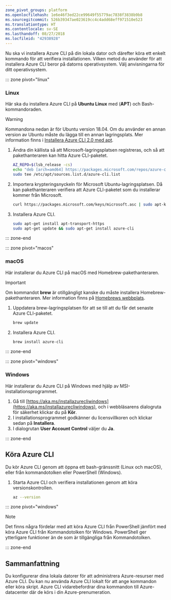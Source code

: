 ```yaml
---
zone_pivot_groups: platform
ms.openlocfilehash: 1e6e46f3ed22ce99649f55779ac7838f3838b9b8
ms.sourcegitcommit: 526b39347ae023619cc4c4add68eff971510e523
ms.translationtype: HT
ms.contentlocale: sv-SE
ms.lasthandoff: 08/27/2018
ms.locfileid: "42938928"
---
```

Nu ska vi installera Azure CLI på din lokala dator och därefter köra ett enkelt kommando för att verifiera installationen. Vilken metod du använder för att installera Azure CLI beror på datorns operativsystem. Välj anvisningarna för ditt operativsystem.

::: zone pivot="linux"

### <a name="linux"></a>Linux
Här ska du installera Azure CLI på **Ubuntu Linux** med (**APT**) och Bash-kommandoraden.

> [!WARNING]
> Kommandona nedan är för Ubuntu version 18.04. Om du använder en annan version av Ubuntu måste du lägga till en annan lagringsplats. Mer information finns i [Installera Azure CLI 2.0 med apt](https://docs.microsoft.com/cli/azure/install-azure-cli-apt).

1. Ändra din källista så att Microsoft-lagringsplatsen registreras, och så att pakethanteraren kan hitta Azure CLI-paketet.

    ```bash
    AZ_REPO=$(lsb_release -cs)
    echo "deb [arch=amd64] https://packages.microsoft.com/repos/azure-cli/ $AZ_REPO main" | \
    sudo tee /etc/apt/sources.list.d/azure-cli.list
    ```
1. Importera krypteringsnyckeln för Microsoft Ubuntu-lagringsplatsen. Då kan pakethanteraren verifiera att Azure CLI-paketet som du installerar kommer från Microsoft.

    ```bash
    curl https://packages.microsoft.com/keys/microsoft.asc | sudo apt-key add -
    ```
1. Installera Azure CLI.

    ```bash
    sudo apt-get install apt-transport-https
    sudo apt-get update && sudo apt-get install azure-cli
    ```

::: zone-end

::: zone pivot="macos"

### <a name="macos"></a>macOS
Här installerar du Azure CLI på macOS med Homebrew-pakethanteraren.

> [!IMPORTANT]
> Om kommandot **brew** är otillgängligt kanske du måste installera Homebrew-pakethanteraren. Mer information finns på [Homebrews webbplats](https://brew.sh/).

1. Uppdatera brew-lagringsplatsen för att se till att du får det senaste Azure CLI-paketet.

    ```bash
    brew update
    ```
1. Installera Azure CLI.

    ```bash
    brew install azure-cli
    ```
::: zone-end

::: zone pivot="windows"

### <a name="windows"></a>Windows
Här installerar du Azure CLI på Windows med hjälp av MSI-installationsprogrammet.

1. Gå till [https://aka.ms/installazurecliwindows](https://aka.ms/installazurecliwindows), och i webbläsarens dialogruta för säkerhet klickar du på **Kör**.
1. I installationsprogrammet godkänner du licensvillkoren och klickar sedan på **Installera**.
1. I dialogrutan **User Account Control** väljer du **Ja**.

::: zone-end

## <a name="running-the-azure-cli"></a>Köra Azure CLI
Du kör Azure CLI genom att öppna ett bash-gränssnitt (Linux och macOS), eller från kommandotolken eller PowerShell (Windows).

1. Starta Azure CLI och verifiera installationen genom att köra versionskontrollen.

    ```bash
    az --version
    ```

::: zone pivot="windows"

> [!NOTE]
> Det finns några fördelar med att köra Azure CLI från PowerShell jämfört med köra Azure CLI från Kommandotolken för Windows. PowerShell ger ytterligare funktioner än de som är tillgängliga från Kommandotolken. 

::: zone-end

## <a name="summary"></a>Sammanfattning
Du konfigurerar dina lokala datorer för att administrera Azure-resurser med Azure CLI. Du kan nu använda Azure CLI lokalt för att ange kommandon eller köra skript. Azure CLI vidarebefordrar dina kommandon till Azure-datacenter där de körs i din Azure-prenumeration.